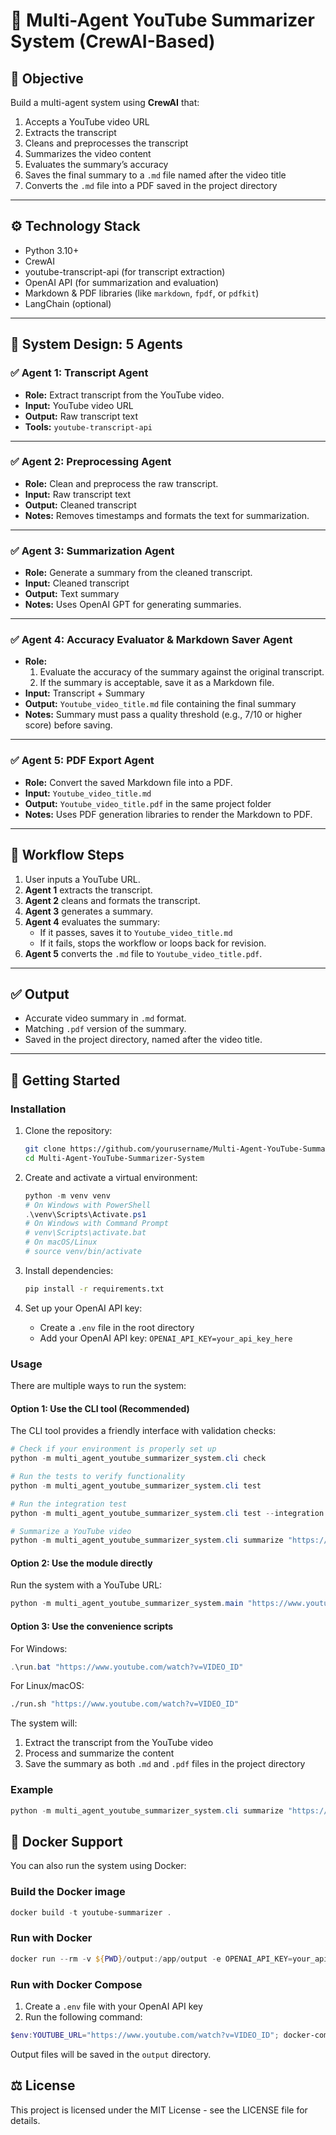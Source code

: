# 🧠 Multi-Agent YouTube Summarizer System (CrewAI-Based)

## 📌 Objective

Build a multi-agent system using **CrewAI** that:

1. Accepts a YouTube video URL
2. Extracts the transcript
3. Cleans and preprocesses the transcript
4. Summarizes the video content
5. Evaluates the summary’s accuracy
6. Saves the final summary to a `.md` file named after the video title
7. Converts the `.md` file into a PDF saved in the project directory

---

## ⚙️ Technology Stack

- Python 3.10+
- CrewAI
- youtube-transcript-api (for transcript extraction)
- OpenAI API (for summarization and evaluation)
- Markdown & PDF libraries (like `markdown`, `fpdf`, or `pdfkit`)
- LangChain (optional)

---

## 🧩 System Design: 5 Agents

### ✅ Agent 1: Transcript Agent

- **Role:** Extract transcript from the YouTube video.
- **Input:** YouTube video URL
- **Output:** Raw transcript text
- **Tools:** `youtube-transcript-api`

---

### ✅ Agent 2: Preprocessing Agent

- **Role:** Clean and preprocess the raw transcript.
- **Input:** Raw transcript text
- **Output:** Cleaned transcript
- **Notes:** Removes timestamps and formats the text for summarization.

---

### ✅ Agent 3: Summarization Agent

- **Role:** Generate a summary from the cleaned transcript.
- **Input:** Cleaned transcript
- **Output:** Text summary
- **Notes:** Uses OpenAI GPT for generating summaries.

---

### ✅ Agent 4: Accuracy Evaluator & Markdown Saver Agent

- **Role:**
  1. Evaluate the accuracy of the summary against the original transcript.
  2. If the summary is acceptable, save it as a Markdown file.
- **Input:** Transcript + Summary
- **Output:** `Youtube_video_title.md` file containing the final summary
- **Notes:** Summary must pass a quality threshold (e.g., 7/10 or higher score) before saving.

---

### ✅ Agent 5: PDF Export Agent

- **Role:** Convert the saved Markdown file into a PDF.
- **Input:** `Youtube_video_title.md`
- **Output:** `Youtube_video_title.pdf` in the same project folder
- **Notes:** Uses PDF generation libraries to render the Markdown to PDF.

---

## 🔁 Workflow Steps

1. User inputs a YouTube URL.
2. **Agent 1** extracts the transcript.
3. **Agent 2** cleans and formats the transcript.
4. **Agent 3** generates a summary.
5. **Agent 4** evaluates the summary:
   - If it passes, saves it to `Youtube_video_title.md`
   - If it fails, stops the workflow or loops back for revision.
6. **Agent 5** converts the `.md` file to `Youtube_video_title.pdf`.

---

## ✅ Output

- Accurate video summary in `.md` format.
- Matching `.pdf` version of the summary.
- Saved in the project directory, named after the video title.

---

## 🚀 Getting Started

### Installation

1. Clone the repository:

   ```bash
   git clone https://github.com/yourusername/Multi-Agent-YouTube-Summarizer-System.git
   cd Multi-Agent-YouTube-Summarizer-System
   ```

2. Create and activate a virtual environment:

   ```powershell
   python -m venv venv
   # On Windows with PowerShell
   .\venv\Scripts\Activate.ps1
   # On Windows with Command Prompt
   # venv\Scripts\activate.bat
   # On macOS/Linux
   # source venv/bin/activate
   ```

3. Install dependencies:

   ```bash
   pip install -r requirements.txt
   ```

4. Set up your OpenAI API key:
   - Create a `.env` file in the root directory
   - Add your OpenAI API key: `OPENAI_API_KEY=your_api_key_here`

### Usage

There are multiple ways to run the system:

#### Option 1: Use the CLI tool (Recommended)

The CLI tool provides a friendly interface with validation checks:

```powershell
# Check if your environment is properly set up
python -m multi_agent_youtube_summarizer_system.cli check

# Run the tests to verify functionality
python -m multi_agent_youtube_summarizer_system.cli test

# Run the integration test
python -m multi_agent_youtube_summarizer_system.cli test --integration

# Summarize a YouTube video
python -m multi_agent_youtube_summarizer_system.cli summarize "https://www.youtube.com/watch?v=VIDEO_ID"
```

#### Option 2: Use the module directly

Run the system with a YouTube URL:

```powershell
python -m multi_agent_youtube_summarizer_system.main "https://www.youtube.com/watch?v=VIDEO_ID"
```

#### Option 3: Use the convenience scripts

For Windows:

```powershell
.\run.bat "https://www.youtube.com/watch?v=VIDEO_ID"
```

For Linux/macOS:

```bash
./run.sh "https://www.youtube.com/watch?v=VIDEO_ID"
```

The system will:

1. Extract the transcript from the YouTube video
2. Process and summarize the content
3. Save the summary as both `.md` and `.pdf` files in the project directory

### Example

```powershell
python -m multi_agent_youtube_summarizer_system.cli summarize "https://www.youtube.com/watch?v=dQw4w9WgXcQ"
```

## 🐳 Docker Support

You can also run the system using Docker:

### Build the Docker image

```powershell
docker build -t youtube-summarizer .
```

### Run with Docker

```powershell
docker run --rm -v ${PWD}/output:/app/output -e OPENAI_API_KEY=your_api_key_here youtube-summarizer summarize "https://www.youtube.com/watch?v=VIDEO_ID"
```

### Run with Docker Compose

1. Create a `.env` file with your OpenAI API key
2. Run the following command:

```powershell
$env:YOUTUBE_URL="https://www.youtube.com/watch?v=VIDEO_ID"; docker-compose up
```

Output files will be saved in the `output` directory.

## ⚖️ License

This project is licensed under the MIT License - see the LICENSE file for details.
